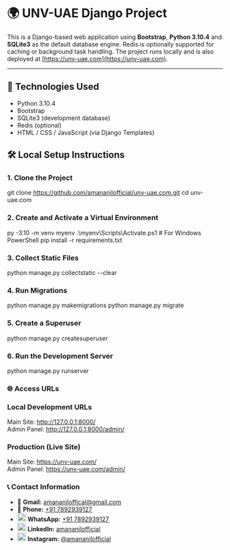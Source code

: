 # 🌍 UNV-UAE Django Project

This is a Django-based web application using **Bootstrap**, **Python 3.10.4** and **SQLite3** as the default database engine. Redis is optionally supported for caching or background task handling. The project runs locally and is also deployed at [https://unv-uae.com](https://unv-uae.com).

---

## 🔧 Technologies Used

- Python 3.10.4
- Bootstrap
- SQLite3 (development database)
- Redis (optional)
- HTML / CSS / JavaScript (via Django Templates)

## 🛠️ Local Setup Instructions

### 1. Clone the Project
git clone https://github.com/amananilofficial/unv-uae.com.git
cd unv-uae.com

### 2. Create and Activate a Virtual Environment
py -3.10 -m venv myenv
.\myenv\Scripts\Activate.ps1    # For Windows PowerShell
pip install -r requirements.txt

### 3. Collect Static Files
python manage.py collectstatic --clear

### 4. Run Migrations
python manage.py makemigrations
python manage.py migrate

### 5. Create a Superuser
python manage.py createsuperuser

### 6. Run the Development Server
python manage.py runserver

### 🌐 Access URLs
### Local Development URLs
Main Site: http://127.0.0.1:8000/ <br>
Admin Panel: http://127.0.0.1:8000/admin/

### Production (Live Site)
Main Site: https://unv-uae.com/ <br>
Admin Panel: https://unv-uae.com/admin/

### 📞 Contact Information

- 📧 **Gmail:** [amananiloffical@gmail.com](mailto:amananiloffical@gmail.com)  
- 📱 **Phone:** [+91 7892939127](tel:+917892939127)  
- <img src="https://upload.wikimedia.org/wikipedia/commons/5/5e/WhatsApp_icon.png" width="20"/> **WhatsApp:** [+91 7892939127](https://wa.me/917892939127)  
- <img src="https://cdn.jsdelivr.net/gh/devicons/devicon/icons/linkedin/linkedin-original.svg" width="20"/> **LinkedIn:** [amananilofficial](https://www.linkedin.com/in/amananilofficial)  
- <img src="https://upload.wikimedia.org/wikipedia/commons/a/a5/Instagram_icon.png" width="20"/> **Instagram:** [@amananilofficial](https://instagram.com/amananilofficial)


